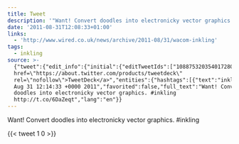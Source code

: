 ```yaml
---
title: Tweet
description: '"Want! Convert doodles into electronicky vector graphics. #inkling "'
date: '2011-08-31T12:08:33+01:00'
links:
  - 'http://www.wired.co.uk/news/archive/2011-08/31/wacom-inkling'
tags:
  - inkling
source: >-
  {"tweet":{"edit_info":{"initial":{"editTweetIds":["108875320354017280"],"editableUntil":"2011-08-31T13:14:33.835Z","editsRemaining":"5","isEditEligible":true}},"retweeted":false,"source":"<a
  href=\"https://about.twitter.com/products/tweetdeck\"
  rel=\"nofollow\">TweetDeck</a>","entities":{"hashtags":[{"text":"inkling","indices":["57","65"]}],"symbols":[],"user_mentions":[],"urls":[{"url":"http://t.co/6DaZeqt","expanded_url":"http://www.wired.co.uk/news/archive/2011-08/31/wacom-inkling","display_url":"wired.co.uk/news/archive/2…","indices":["66","85"]}]},"display_text_range":["0","85"],"favorite_count":"1","id_str":"108875320354017280","truncated":false,"retweet_count":"0","id":"108875320354017280","possibly_sensitive":false,"created_at":"Wed
  Aug 31 12:14:33 +0000 2011","favorited":false,"full_text":"Want! Convert
  doodles into electronicky vector graphics. #inkling
  http://t.co/6DaZeqt","lang":"en"}}
---
```

Want! Convert doodles into electronicky vector graphics. #inkling 
    
{{< tweet 1 0 >}}
    
